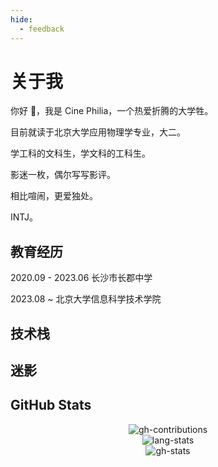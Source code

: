 ```yaml
---
hide:
  - feedback
---
```


# 关于我

你好 👋，我是 Cine Philia，一个热爱折腾的大学牲。

目前就读于北京大学应用物理学专业，大二。

学工科的文科生，学文科的工科生。

影迷一枚，偶尔写写影评。

相比喧闹，更爱独处。

INTJ。

## 教育经历

2020.09 - 2023.06 长沙市长郡中学

2023.08 ~ 北京大学信息科学技术学院

## 技术栈

## 迷影

## GitHub Stats

<div align="center">

<img src="https://ghchart.rshah.org/LightYourJourney" alt="gh-contributions">

</div>

<div align="center">

<img src="https://github-readme-stats.vercel.app/api/top-langs/?username=LightYourJourney&layout=compact&hide=html&theme=aura&hide_border=1&border_radius=13" alt="lang-stats">

</div>

<div align="center">

<img src="https://github-readme-stats.vercel.app/api?username=LightYourJourney&show_icons=true&theme=aura&hide_border=1&border_radius=13" alt="gh-stats">

</div>
